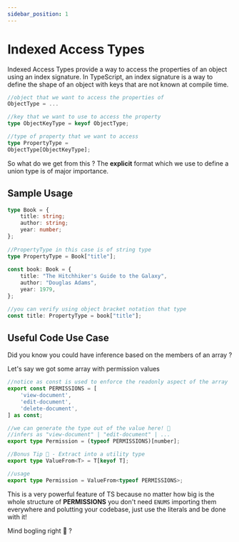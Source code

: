 ```yaml
---
sidebar_position: 1
---
```


# Indexed Access Types

Indexed Access Types provide a way to access the properties of an object using an index signature. In TypeScript, an index signature is a way to define the shape of an object with keys that are not known at compile time.

```typescript
//object that we want to access the properties of
ObjectType = ...

//key that we want to use to access the property
type ObjectKeyType = keyof ObjectType;

//type of property that we want to access
type PropertyType = 
ObjectType[ObjectKeyType];
```

So what do we get from this ? The **explicit** format which we use to define a union type is of major importance.

## Sample Usage


```typescript
type Book = { 
    title: string; 
    author: string; 
    year: number; 
}; 
  
//PropertyType in this case is of string type  
type PropertyType = Book["title"]; 
  
const book: Book = { 
    title: "The Hitchhiker's Guide to the Galaxy", 
    author: "Douglas Adams", 
    year: 1979, 
}; 

//you can verify using object bracket notation that type
const title: PropertyType = book["title"]; 
```

## Useful Code Use Case

Did you know you could have inference based on the members of an array ? 

Let's say we got some array with permission values  

```typescript
//notice as const is used to enforce the readonly aspect of the array
export const PERMISSIONS = [
    'view-document',
    'edit-document',
    'delete-document',
] as const;

//we can generate the type out of the value here! 🚀
//infers as "view-document" | "edit-document" | ...
export type Permission = (typeof PERMISSIONS)[number];

//Bonus Tip 🚀 - Extract into a utility type
export type ValueFrom<T> = T[keyof T];

//usage
export type Permission = ValueFrom<typeof PERMISSIONS>;
```

This is a very powerful feature of TS because no matter how big is the whole structure of **PERMISSIONS** you don't need `ENUMS` importing them everywhere and polutting your codebase, just use the literals and be done with it!

Mind bogling right 🤯 ?